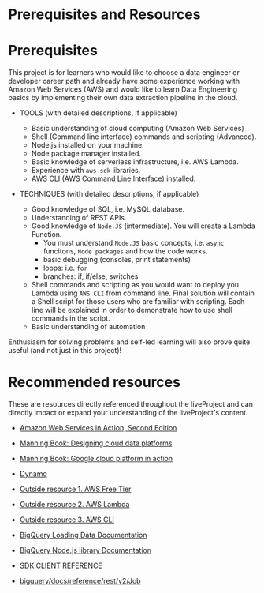# Prerequisites and Resources


# Prerequisites
This project is for learners who would like to choose a data engineer or developer career path and already have some experience working with Amazon Web Services (AWS) and would like to learn Data Engineering basics by implementing their own data extraction pipeline in the cloud.

* TOOLS (with detailed descriptions, if applicable)
   * Basic understanding of cloud computing (Amazon Web Services)
   * Shell (Command line interface) commands and scripting (Advanced).
   * Node.js installed on your machine.
   * Node package manager installed.
   * Basic knowledge of serverless infrastructure, i.e. AWS Lambda.
   * Experience with `aws-sdk` libraries.
   * AWS CLI (AWS Command Line Interface) installed.


* TECHNIQUES (with detailed descriptions, if applicable)
   * Good knowledge of SQL, i.e. MySQL database.
   * Understanding of REST APIs.
   * Good knowledge of `Node.JS` (intermediate). You will create a Lambda Function. 
        * You must understand `Node.JS` basic concepts, i.e. `async` funcitons, `Node packages` and how the code works.
        * basic debugging (consoles, print statements)
        * loops: i.e. `for`
        * branches: if, if/else, switches
   * Shell commands and scripting as you would want to deploy you Lambda using `AWS CLI` from command line. Final solution will contain a Shell script for those users who are familiar with scripting. Each line will be explained in order to demonstrate how to use shell commands in the script.
   * Basic understanding of automation

Enthusiasm for solving problems and self-led learning will also prove quite useful (and not just in this project)!

# Recommended resources	

These are resources directly referenced throughout the liveProject and can directly impact or expand your understanding of the liveProject's content.

* [Amazon Web Services in Action, Second Edition](https://www.manning.com/books/amazon-web-services-in-action-second-edition?query=Amazon%20Web%20Services%20in%20Action,%20Second%20Edition)

* [Manning Book: Designing cloud data platforms ](https://livebook.manning.com/book/designing-cloud-data-platforms/welcome/v-8/)   
* [Manning Book: Google cloud platform in action](https://livebook.manning.com/book/google-cloud-platform-in-action/chapter-19/14)
* [Dynamo](https://aws.amazon.com/dynamod)
* [Outside resource 1. AWS Free Tier](https://docs.aws.amazon.com/awsaccountbilling/latest/aboutv2/free-tier-limits.html)
* [Outside resource 2. AWS Lambda](https://aws.amazon.com/lambda/)
* [Outside resource 3. AWS CLI](https://aws.amazon.com/cli/)
* [BigQuery Loading Data Documentation](https://cloud.google.com/bigquery/docs/loading-data)
* [BigQuery Node.js library Documentation](https://googleapis.dev/nodejs/bigquery/4.1.3/Table.html#load)
* [SDK CLIENT REFERENCE](https://googleapis.dev/nodejs/bigquery/latest/Table.html#get)
* [bigquery/docs/reference/rest/v2/Job](https://cloud.google.com/bigquery/docs/reference/rest/v2/Job#JobConfigurationLoad)





